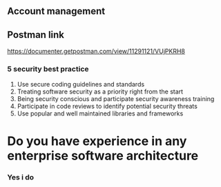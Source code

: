 ## Account management 

## Postman link
<https://documenter.getpostman.com/view/11291121/VUjPKRH8>


### 5 security best practice
1. Use secure coding guidelines and standards
2. Treating software security as a priority right from the start
3. Being security conscious and participate security awareness training
4. Participate in code reviews to identify potential security threats
5. Use popular and well maintained libraries and frameworks

# Do you have experience in any enterprise software architecture
### Yes i do